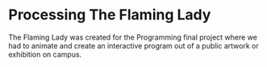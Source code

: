 # Processing The Flaming Lady
 The Flaming Lady was created for the Programming final project where we had to animate and create an interactive program out of a public artwork or exhibition on campus.
